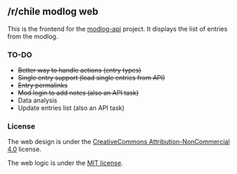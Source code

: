 ## /r/chile modlog web

This is the frontend for the [modlog-api](https://github.com/rchile/modlog-api) project.
It displays the list of entries from the modlog.

### TO-DO

* ~~Better way to handle actions (entry types)~~
* ~~Single entry support (load single entries from API)~~
* ~~Entry permalinks~~
* ~~Mod login to add notes (also an API task)~~
* Data analysis
* Update entries list (also an API task)

### License

The web design is under the [CreativeCommons Attribution-NonCommercial 4.0](https://creativecommons.org/licenses/by-nc/4.0/)
license.

The web logic is under the [MIT license](LICENSE.txt).

